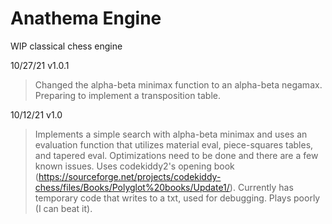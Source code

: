 # Anathema Engine
WIP classical chess engine

10/27/21 v1.0.1
> Changed the alpha-beta minimax function to an alpha-beta negamax. Preparing to implement a transposition table.

10/12/21 v1.0
> Implements a simple search with alpha-beta minimax and uses an evaluation function that utilizes material eval, piece-squares tables, and tapered eval.
Optimizations need to be done and there are a few known issues. Uses codekiddy2's opening book (https://sourceforge.net/projects/codekiddy-chess/files/Books/Polyglot%20books/Update1/).
Currently has temporary code that writes to a txt, used for debugging.
Plays poorly (I can beat it).
